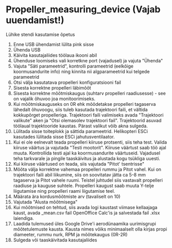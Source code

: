 # Propeller_measuring_device (Vajab uuendamist!)

Lühike stendi kasutamise õpetus

1. Enne USB ühendamist lülita pink sisse
2. Ühenda USB
3. Käivita kasutajaliides töölaua ikooni abil
4. Ühenduse loomiseks vali korretkne port (vajadusel) ja vajuta "Ühenda"
5. Vajuta "Säti parameetrid", kontrolli parameetrid (eelkõige koormusandurite info) ning kinnita nii algparameetrid kui telgede parameetrid
6. Otsi välja kasutatava propelleri konfiguratsiooni fail
7. Sisesta korrektne propelleri läbimõõt
8. Sisesta korrektne mõõtmiskaugus (suhtarv propelleri raadiusesse) - see on vajalik õhuvoo joa monitoorimiseks. 
9. Kui mõõtmiskauguseks on 0R ehk mõõdetakse propelleri tagaserva lähedalt õhuvoogu, siis tuleb kasutada trajektoori faili, et vältida kokkupõrget propelleriga. Trajektoori faili valimiseks avada "Trajektoori valikute" aken ja "Otsi olemasolev trajektoori fail". Trajektoorid asuvad töölaual trajektooride kaustas. Pärast valikut võib akna sulgeda.
10. Lülitada sisse toiteplokk ja sättida parameetrid. Helikopteri ESCi kasutades lülitada sisse ESCi jahutusventilaator.
11. Kui ei ole eelnevalt teada propelleri kiiruse protsenti, siis teha test. Valida kiiruse väärtus ja vajutada "Testi mootorit". Kiiruse väärtust saab töö ajal muuta. Kontrollida testi ajal ka koormusandurite väärtuseid. Vajadusel teha tarkvarale ja pingile taaskäivitus ja alustada kogu tsükliga uuesti.
12. Kui kiiruse väärtused on teada, siis vajutada "Pitot' tsentrisse"
13. Mõõta välja korrektne vahemaa propelleri rummu ja Pitot vahel. Kui on trajektoori faili abil liikumine, siis on soovitatav jätta ca 5-8 mm tagaserva ja Pitot vahele ruumi. Teistel juhtudel siis vastavalt propelleri raadiuse ja kauguse suhtele. Propelleri kaugust saab muuta Y-telje liigutamise ning propelleri raami liigutamise teel.
14. Määrata ära kordusmõõtmiste arv (tavaliselt on 10)
15. Vajutada "Alusta mõõtmisega"
16. Kui mõõtmised on tehtud, siis avada logi kaustast viimase kellaajaga kaust, avada _mean.csv fail OpenOffice Calc'is ja salvestada fail .xlsx laiendiga. 
17. Laadida tulemused üles Google Drive'i aerodünaamika uurimisgrupi mõõtetulemuste kausta. Kausta nimes võiks minimaalselt olla kirjas propi diameeter, rummu nurk, RPM ja mõõtekaugus (0R-2R)
18. Sulgeda või taaskäivitada kasutajaliides
